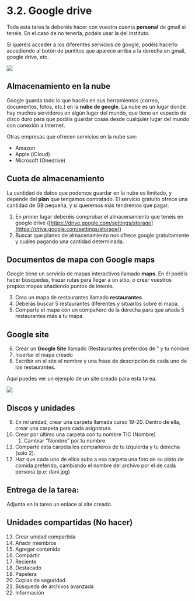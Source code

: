 
# 3.2. Google drive

Toda esta tarea la deberéis hacer con vuestra cuenta **personal** de gmail si tenéis. En el caso de no tenerla, podéis usar la del instituto.

Si queréis acceder a los diferentes servicios de google, podéis hacerlo accediendo al botón de puntitos que aparece arriba a la derecha en gmail, google drive, etc.

![](img/2020-04-20-10-52-06.png)

## Almacenamiento en la nube

Google guarda todo lo que hacéis en sus herramientas (correo, documentos, fotos, etc.) en la **nube de google**. La nube es un lugar donde hay muchos servidores en algún lugar del mundo, que tiene un espacio de disco duro para que podáis guardar cosas desde cualquier lugar del mundo con conexión a Internet.

Otras empresas que ofrecen servicios en la nube son:

- Amazon
- Apple (iCloud)
- Microsoft (Onedrive)

## Cuota de almacenamiento

La cantidad de datos que podemos guardar en la nube es limitado, y depende del **plan** que tengamos contratado. El servicio gratuito ofrece una cantidad de GB pequeña, y si queremos más tendremos que pagar.

1. En primer lugar deberéis comprobar el almacenamiento que tenéis en google drive ([https://drive.google.com/settings/storage](https://drive.google.com/settings/storage))
2. Buscar que planes de almacenamiento nos ofrece google gratuitamente y cuáles pagando una cantidad determinada.

## Documentos de mapa con Google maps

Google tiene un servicio de mapas interactivos llamado **maps**. En él podéis hacer búsquedas, trazar rutas para llegar a un sitio, o crear vuestros propios mapas añadiendo puntos de interés.

3. Crea un mapa de restaurantes llamado **restaurantes**
4. Deberás buscar 5 restaurantes diferentes y situarlos sobre el mapa.
5. Comparte el mapa con un compañero de la derecha para que añada 5 restaurantes más a tu mapa.

## Google site

6. Crear un **Google Site** llamado (Restaurantes preferidos de ” y tu nombre
7. Insertar el mapa creado
8. Escribir en el site el nombre y una frase de descripción de cada uno de los restaurantes.

Aquí puedes ver un ejemplo de un site creado para esta tarea.

![](img/2020-04-21-09-30-54.png)

## Discos y unidades

9. En mi unidad, crear una carpeta llamada curso 19-20. Dentro de ella, crear una carpeta para cada asignatura.
10. Crear por último una carpeta con tu nombre TIC (Nombre)
    1. Cambiar “Nombre” por tu nombre.
11. Comparte esta carpeta los compañeros de tu izquierda y tu derecha (solo 2).
12. Haz que cada uno de ellos suba a esa carpeta una foto de su plato de comida preferido, cambiando el nombre del archivo por el de cada persona (p.e: dani.jpg)

## Entrega de la tarea:

Adjunta en la tarea un enlace al site creado.

## Unidades compartidas (No hacer)

13. Crear unidad compartida
14. Añadir miembros
15. Agregar contenido
16. Compartir
17. Reciente 
18. Destacado
19. Papelera
20. Copias de seguridad
21. Búsqueda de archivos avanzada
22. Información

<!-- Docs to Markdown version 1.0β21 -->
